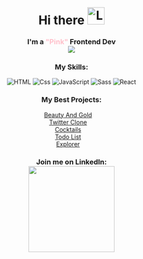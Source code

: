 <h1 align="center">
Hi there <img alt="Luisazizzo" width="40px" src="https://em-content.zobj.net/thumbs/120/apple/354/woman-technologist_1f469-200d-1f4bb.png" />
</h1>
<h3 align="center">I'm a <span style="color: pink">"Pink"</span> Frontend Dev
<br>
<img src="https://i.pinimg.com/originals/e1/85/18/e18518c6d24257c6fb02e3c95a862d85.gif" />
</h3>
<h3 align="center">My Skills:</h3>
<p align="center">
  <img alt="HTML" src="https://img.shields.io/badge/HTML-E34F26?logo=html5&logoColor=white&style=for-the-badge" />
  <img alt="Css" src="https://img.shields.io/badge/CSS-1572B6?logo=css3&logoColor=white&style=for-the-badge" />
  <img alt="JavaScript" src="https://img.shields.io/badge/JavaScript-F7DF1E?logo=javascript&logoColor=white&style=for-the-badge" />
  <img alt="Sass" src="https://img.shields.io/badge/Sass-CC6699?logo=sass&logoColor=white&style=for-the-badge" />
  <img alt="React" src="https://img.shields.io/badge/React-61DAFB?logo=react&logoColor=white&style=for-the-badge" />  
</p>

<h3 align="center">My Best Projects:</h3>
<ul align="center" style="list-style: none; margin-left: -40px">
<li><a href="https://luisazizzo.github.io/beautyAndGold/" target="_blank">Beauty And Gold</a></li>
<li><a href="https://twitter-clone-umber-ten.vercel.app" target="_blank">Twitter Clone</a></li>
<li><a href="https://cocktails-eta.vercel.app/" target="_blank">Cocktails</a></li>
<li><a href="https://global-todo.vercel.app" target="_blank">Todo List</a></li>
<li><a href="https://explorer-eight-plum.vercel.app" target="_blank">Explorer</a></li>
</ul>

<h3 align="center">Join me on LinkedIn:<br>
<a href="https://www.linkedin.com/in/luisa-zizzo/" target="_blank"><img width="200" src="https://proinfluent.b-cdn.net/wp-content/uploads/2019/05/Logo-LinkedIn-blanc.png" /></a>
</h3>
<!--
**Luisazizzo/Luisazizzo** is a ✨ _special_ ✨ repository because its `README.md` (this file) appears on your GitHub profile.

Here are some ideas to get you started:

- 🔭 I’m currently working on ...
- 🌱 I’m currently learning ...
- 👯 I’m looking to collaborate on ...
- 🤔 I’m looking for help with ...
- 💬 Ask me about ...
- 📫 How to reach me: ...
- 😄 Pronouns: ...
- ⚡ Fun fact: ...
  -->
